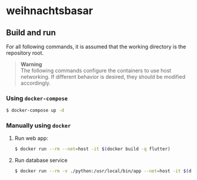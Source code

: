 # weihnachtsbasar



## Build and run

For all  following commands, it is assumed that the working  directory
is the repository root.

> **Warning** \
> The following commands configure the containers to use host
> networking.
> If different behavior is desired, they should be modified accordingly.


### Using `docker-compose`

```bash
$ docker-compose up -d
```

### Manually using `docker`

1. Run web app:
    ```bash
    $ docker run --rm --net=host -it $(docker build -q flutter)
    ```
   
2. Run database service
    ```bash
    $ docker run --rm -v ./python:/usr/local/bin/app --net=host -it $(docker build -q python)
    ```

